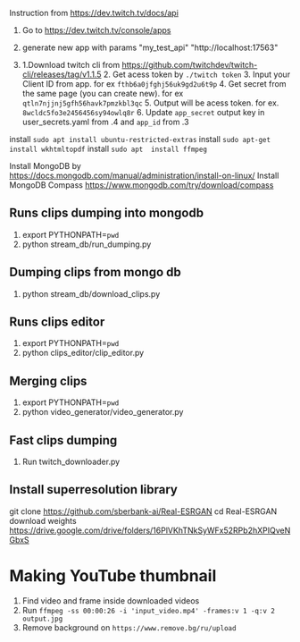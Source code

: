 Instruction from https://dev.twitch.tv/docs/api

1. Go to https://dev.twitch.tv/console/apps

2. generate new app with params
"my_test_api"
"http://localhost:17563"


3. 1.Download twitch cli from https://github.com/twitchdev/twitch-cli/releases/tag/v1.1.5
   2. Get acess token by `./twitch token`
   3. Input your Client ID from app. for ex `fthb6a0jfghj56uk9gd2u6t9p` 
   4. Get secret from the same page (you can create new). for ex `qtln7njjnj5gfh56havk7pmzkbl3qc`
   5. Output will be acess token. for ex. `8wcldc5fo3e2456456sy94owlq8r`
   6. Update `app_secret` output key in user_secrets.yaml from .4 and `app_id` from .3


install `sudo apt install ubuntu-restricted-extras`
install `sudo apt-get install wkhtmltopdf`
install `sudo apt  install ffmpeg`


Install MongoDB by https://docs.mongodb.com/manual/administration/install-on-linux/
Install MongoDB Compass https://www.mongodb.com/try/download/compass

## Runs clips dumping into mongodb
1. export PYTHONPATH=`pwd`
2. python stream_db/run_dumping.py 

## Dumping clips from mongo db
1. python stream_db/download_clips.py 

## Runs clips editor
1. export PYTHONPATH=`pwd`
2. python clips_editor/clip_editor.py

## Merging clips
1. export PYTHONPATH=`pwd`
3. python video_generator/video_generator.py

## Fast clips dumping
1. Run twitch_downloader.py

## Install superresolution library
git clone https://github.com/sberbank-ai/Real-ESRGAN
cd Real-ESRGAN
download weights https://drive.google.com/drive/folders/16PlVKhTNkSyWFx52RPb2hXPIQveNGbxS


# Making YouTube thumbnail
1. Find video and frame inside downloaded videos 
2. Run `ffmpeg -ss 00:00:26 -i 'input_video.mp4' -frames:v 1 -q:v 2 output.jpg`
3. Remove background on `https://www.remove.bg/ru/upload`